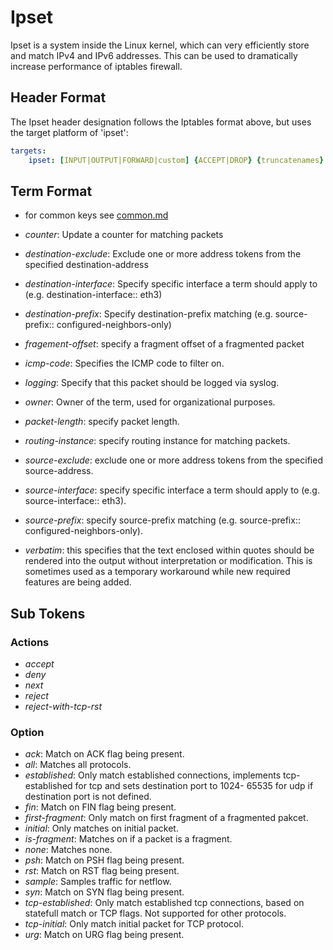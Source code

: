 # Ipset

Ipset is a system inside the Linux kernel, which can very efficiently store and match IPv4 and IPv6 addresses. This can be used to dramatically increase performance of iptables firewall.

## Header Format

The Ipset header designation follows the Iptables format above, but uses the target platform of 'ipset':

```yaml
targets:
    ipset: [INPUT|OUTPUT|FORWARD|custom] {ACCEPT|DROP} {truncatenames} {nostate} {inet|inet6}
```

## Term Format

* for common keys see [common.md](common.md)

* _counter_: Update a counter for matching packets
* _destination-exclude_: Exclude one or more address tokens from the specified destination-address
* _destination-interface_: Specify specific interface a term should apply to (e.g. destination-interface:: eth3)
* _destination-prefix_: Specify destination-prefix matching (e.g. source-prefix:: configured-neighbors-only)
* _fragement-offset_: specify a fragment offset of a fragmented packet
* _icmp-code_: Specifies the ICMP code to filter on.
* _logging_: Specify that this packet should be logged via syslog.
* _owner_: Owner of the term, used for organizational purposes.
* _packet-length_: specify packet length.
* _routing-instance_: specify routing instance for matching packets.
* _source-exclude_: exclude one or more address tokens from the specified source-address.
* _source-interface_: specify specific interface a term should apply to (e.g. source-interface:: eth3).
* _source-prefix_: specify source-prefix matching (e.g. source-prefix:: configured-neighbors-only).
* _verbatim_: this specifies that the text enclosed within quotes should be rendered into the output without interpretation or modification.  This is sometimes used as a temporary workaround while new required features are being added.

## Sub Tokens

### Actions

* _accept_
* _deny_
* _next_
* _reject_
* _reject-with-tcp-rst_

### Option

* _ack_: Match on ACK flag being present.
* _all_: Matches all protocols.
* _established_: Only match established connections, implements tcp-established for tcp and sets destination port to 1024- 65535 for udp if destination port is not defined.
* _fin_: Match on FIN flag being present.
* _first-fragment_: Only match on first fragment of a fragmented pakcet.
* _initial_: Only matches on initial packet.
* _is-fragment_: Matches on if a packet is a fragment.
* _none_: Matches none.
* _psh_: Match on PSH flag being present.
* _rst_: Match on RST flag being present.
* _sample_: Samples traffic for netflow.
* _syn_: Match on SYN flag being present.
* _tcp-established_: Only match established tcp connections, based on statefull match or TCP flags. Not supported for other protocols.
* _tcp-initial_: Only match initial packet for TCP protocol.
* _urg_: Match on URG flag being present.

